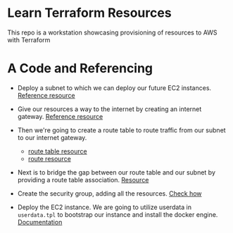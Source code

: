 # Learn Terraform Resources

This repo is a workstation showcasing provisioning of resources to AWS with Terraform

# A Code and Referencing
- Deploy a subnet to which we can deploy our future EC2 instances. [Reference resource](https://registry.terraform.io/providers/hashicorp/aws/latest/docs/resources/subnet)

- Give our resources a way to the internet by creating an internet gateway. [Reference resource](https://registry.terraform.io/providers/hashicorp/aws/latest/docs/resources/internet_gateway)

- Then we're going to create a route table to route traffic from our subnet to our internet gateway. 
    - [route table resource](https://registry.terraform.io/providers/hashicorp/aws/latest/docs/resources/route_table) 
    - [route resource](https://registry.terraform.io/providers/hashicorp/aws/latest/docs/resources/route)

- Next is to bridge the gap between our route table and our subnet by providing a route table association. [Resource](https://registry.terraform.io/providers/hashicorp/aws/latest/docs/resources/route_table_association) 

- Create the security group, adding all the resources. [Check how](https://registry.terraform.io/providers/hashicorp/aws/latest/docs/resources/security_group)

- Deploy the EC2 instance. We are going to utilize userdata in `userdata.tpl` to bootstrap our instance and install the docker engine. [Documentation](https://registry.terraform.io/providers/hashicorp/aws/latest/docs/resources/instance)